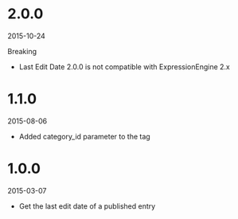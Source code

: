# 2.0.0

2015-10-24

Breaking

- Last Edit Date 2.0.0 is not compatible with ExpressionEngine 2.x

# 1.1.0

2015-08-06

- Added category_id parameter to the tag

# 1.0.0

2015-03-07

- Get the last edit date of a published entry